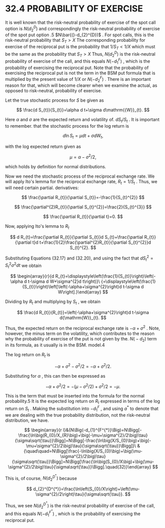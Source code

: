 # 32.4 PROBABILITY OF EXERCISE

It is well known that the risk-neutral probability of exercise of the spot call option is $N(d_{2}^{D})$ and correspondingly the risk-neutral probability of exercise of the spot put option .5 $N\bar{(}-d_{2}^{D})$ . For spot calls, this is the risk-neutral probability that $S_{T}>X$ The corresponding probability for exercise of the reciprocal put is the probability that $1/S_{T}<1/X$ which must be the same as the probability that $S_{T}>X$ Thus, $N(d_{2}^{D})$ is the risk-neutral probability of exercise of the call, and this equals $N(-d_{1}^{F})$ , which is the probability of exercising the reciprocal put. Note that the probability of exercising the reciprocal put is not the term in the BSM put formula that is multiplied by the present value of $1/X$ or $N(-d_{2}^{F})$ . There is an important reason for that, which will become clearer when we examine the actual, as opposed to risk-neutral, probability of exercise.

Let the true stochastic process for $S$ be given as

$$
\frac{d S_{t}}{S_{t}}=\alpha d t+\sigma d\mathrm{{W}}_{t}.
$$

Here $\alpha$ and $\sigma$ are the expected return and volatility of. $d S_{t}/S_{t}$ . It is important to remember. that the stochastic process for the log return is

$$
d\ln S_{t}=\mu d t+\sigma d W_{t},
$$

with the log expected return given as

$$
\mu=\alpha-\sigma^{2}/2,
$$

which holds by definition for normal distributions.

Now we need the stochastic process of the reciprocal exchange rate. We will apply Ito's lemma for the reciprocal exchange rate, $R_{t}=1/S_{t}$ . Thus, we will need certain partial. derivatives:

$$
\frac{\partial R_{t}}{\partial S_{t}}=-\frac{1}{S_{t}^{2}}
$$

$$
\frac{\partial^{2}R_{t}}{\partial S_{t}^{2}}=\frac{2}{S_{t}^{3}}
$$

$$
\frac{\partial R_{t}}{\partial t}=0.
$$

Now, applying Ito's lemma to $R_{t}$

$$
d R_{t}=\frac{\partial R_{t}}{\partial S_{t}}d S_{t}+\frac{\partial R_{t}}{\partial t}d t+\frac{1}{2}\frac{\partial^{2}R_{t}}{\partial S_{t}^{2}}d S_{t}^{2}.
$$

Substituting Equations (32.17) and (32.20), and using the fact that $d S_{t}^{2}=S_{t}^{2}\sigma^{2}d t$ we obtain

$$
\begin{array}{r}{d R_{t}=\displaystyle\left(\frac{1}{S_{t}}\right)\left(-\alpha d t-\sigma d W+\sigma^{2}d t\right)}\ {=\displaystyle\left(\frac{1}{S_{t}}\right)\left[\left(-\alpha+\sigma^{2}\right)d t-\sigma d W\right].}\end{array}
$$

Dividing by $R_{t}$ and multiplying by $S_{t}$ , we obtain

$$
\frac{d R_{t}}{R_{t}}=\left(-\alpha+\sigma^{2}\right)d t-\sigma d{\mathrm{W}}_{t}.
$$

Thus, the expected return on the reciprocal exchange rate is $-\alpha+\sigma^{2}$ . Note, however, the minus term on the volatility, which contributes to the reason why the probability of exercise of the put is not given by the. $N\big(-d_{2}\big)$ term in its formula, as it usually is in the BSM. model.4

The log return on $R_{t}$ is

$$
-\alpha+\sigma^{2}-\sigma^{2}/2=-\alpha+\sigma^{2}/2.
$$

Substituting for $\alpha$ , this can then be expressed as

$$
-\alpha+\sigma^{2}/2=-\left(\mu-\sigma^{2}/2\right)+\sigma^{2}/2=-\mu.
$$

This is the term that must be inserted into the formula for the normal probability.5 It is the expected log return on $R_{t}$ expressed in terms of the log return on $S_{t}$ . Making the substitution into $-d_{1}^{F}$ , and using $a^{*}$ to denote that we are dealing with the true probability distribution, not the risk-neutral distribution, we have.

$$
\begin{array}{r l}&{N\Big(-d_{1}^{F^{*}}\Big)=N\Bigg[-\frac{\ln\big(R_{0}/X_{R}\big)+\big(-\mu+\sigma^{2}/2\big)\tau}{\sigma\sqrt{\tau}}\Bigg]=N\Bigg[-\frac{\ln\big(X/S_{0}\big)+\big(-\mu+\sigma^{2}/2\big)\tau}{\sigma\sqrt{\tau}}\Bigg]}\ &{\quad\quad=N\Bigg[\frac{-\ln\big(X/S_{0}\big)+\big(\mu-\sigma^{2}/2\big)\tau}{\sigma\sqrt{\tau}}\Bigg]=N\Bigg[\frac{\ln\big(S_{0}/X\big)+\big(\mu-\sigma^{2}/2\big)\tau}{\sigma\sqrt{\tau}}\Bigg].\quad(32)}\end{array}
$$

This is, of course, $N(d_{2}^{D^{*}})$ because

$$
d_{2}^{D^{*}}=\frac{\ln\left(S_{0}/X\right)+\left(\mu-\sigma^{2}/2\right)\tau}{\sigma\sqrt{\tau}}.
$$

Thus, we see $N(d_{2}^{D^{*}})$ is the risk-neutral probability of exercise of the call, and this equals $N(-d_{1}^{F^{*}})$ , which is the probability of exercising the reciprocal put.
